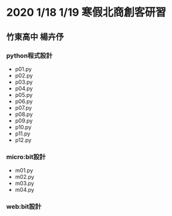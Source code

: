 # 2020 1/18 1/19 寒假北商創客研習
## 竹東高中 楊卉伃

### python程式設計
- p01.py
- p02.py
- p03.py
- p04.py
- p05.py
- p06.py
- p07.py
- p08.py
- p09.py
- p10.py
- p11.py
- p12.py
### micro:bit設計
- m01.py
- m02.py
- m03.py
- m04.py
### web:bit設計 
